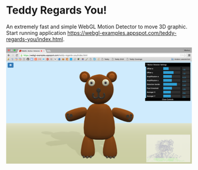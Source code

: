 Teddy Regards You!
==================

An extremely fast and simple WebGL Motion Detector to move 3D graphic. Start running application https://webgl-examples.appspot.com/teddy-regards-you/index.html. 

![alt tag](https://raw.githubusercontent.com/MarkusSprunck/webgl-motion-detector/master/Teddy-Regards-You.png) 




